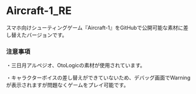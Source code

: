 # Aircraft-1_RE
スマホ向けシューティングゲーム『Aircraft-1』をGitHubで公開可能な素材に差し替えたバージョンです。

### 注意事項
・三日月アルペジオ、OtoLogicの素材が使用されています。

・キャラクターボイスの差し替えができていないため、デバッグ画面でWarningが表示されますが問題なくゲームをプレイ可能です。
